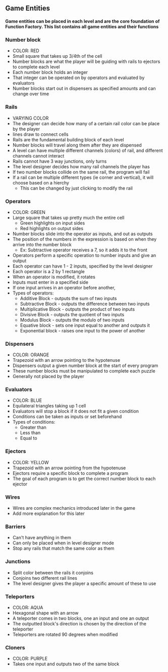 ## Game Entities
#### Game entities can be placed in each level and are the core foundation of Function Factory. This list contains all game entities and their functions

### Number block
- COLOR: RED
- Small square that takes up 3/4th of the cell
- Number blocks are what the player will be guiding with rails to ejectors to complete each level
- Each number block holds an integer
- That integer can be operated on by operators and evaluated by evaluators
- Number blocks start out in dispensers as specified amounts and can change over time
### Rails
- VARYING COLOR
- The designer can decide how many of a certain rail color can be place by the player
- lines draw to connect cells
- Rails are the fundamental building block of each level
- Number blocks will travel along them after they are dispensed
- A level can have multiple different channels (colors) of rail, and different channels cannot interact
- Rails cannot have 3 way junctions, only turns
- The level designer decides how many rail channels the player has
- If two number blocks collide on the same rail, the program will fail
- If a rail can be multiple different types (ie corner and vertical), it will choose based on a hierchy
  - This can be changed by just clicking to modify the rail
### Operators
- COLOR: GREEN
- Large square that takes up pretty much the entire cell
  - Green highlights on input sides
  - Red highlights on output sides
- Number blocks slide into the operator as inputs, and out as outputs
- The position of the numbers in the expression is based on when they arrive into the number block
  - Ex: Subtractive operator receives a 7, so it adds it to the front 
- Operators perform a specific operation to number inputs and give an output
- Each operator can have 1 - 2 inputs, specified by the level designer
- Each operator is a 2 by 1 rectangle
- When an operator is modified, it rotates
- Inputs must enter in a specified side
- If one input arrives in an operator before another, 
- Types of operators:
  - Additive Block - outputs the sum of two inputs
  - Subtractive Block - outputs the difference between two inputs
  - Multiplicative Block - outputs the product of two inputs
  - Divisive Block - outputs the quotient of two inputs
  - Modulus Block - outputs the modulo of two inputs
  - Equative block - sets one input equal to another and outputs it
  - Exponential block - raises one input to the power of another
### Dispensers
- COLOR: ORANGE
- Trapezoid with an arrow pointing to the hypotenuse 
- Dispensers output a given number block at the start of every program
- These number blocks must be manipulated to complete each puzzle
- Generally not placed by the player
### Evaluators
- COLOR: BLUE
- Equilateral triangles taking up 1 cell
- Evaluators will stop a block if it does not fit a given condition
- Conditions can be taken as inputs or set beforehand
- Types of conditions:
  - Greater than
  - Less than
  - Equal to
### Ejectors
  - COLOR: YELLOW
  - Trapezoid with an arrow pointing from the hypotenuse
  - Ejectors require a specific block to complete a program
  - The goal of each program is to get the correct number block to each ejector
### Wires
  - Wires are complex mechanics introduced later in the game
  - Add more explanation for this later
### Barriers
  - Can't have anything in them
  - Can only be placed when in level designer mode
  - Stop any rails that match the same color as them
  
### Junctions
  - Split color between the rails it conjoins
  - Conjoins two different rail lines
  - The level designer gives the player a specific amount of these to use
### Teleporters
  - COLOR: AQUA
  - Hexagonal shape with an arrow
  - A teleporter comes in two blocks, one an input and one an output
  - The outputted block's direction is chosen by the direction of the teleporter
  - Teleporters are rotated 90 degrees when modified
### Cloners
- COLOR: PURPLE
- Takes one input and outputs two of the same block